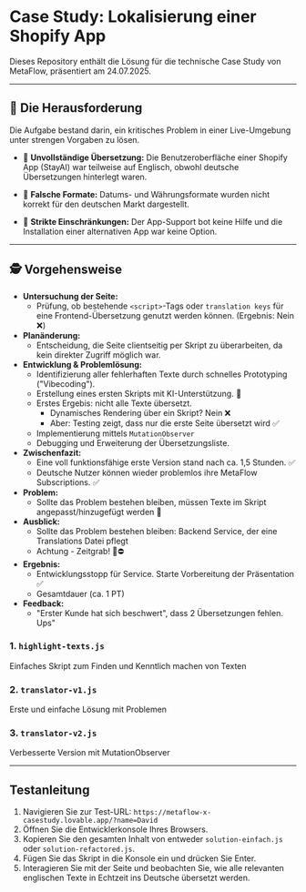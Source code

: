 # Case Study: Lokalisierung einer Shopify App

Dieses Repository enthält die Lösung für die technische Case Study von MetaFlow, präsentiert am 24.07.2025.

---

## 🎯 Die Herausforderung

Die Aufgabe bestand darin, ein kritisches Problem in einer Live-Umgebung unter strengen Vorgaben zu lösen.

* 🐛 **Unvollständige Übersetzung:** Die Benutzeroberfläche einer Shopify App (StayAI) war teilweise auf Englisch, obwohl deutsche Übersetzungen hinterlegt waren.

* 📅 **Falsche Formate:** Datums- und Währungsformate wurden nicht korrekt für den deutschen Markt dargestellt.

* 🚫 **Strikte Einschränkungen:** Der App-Support bot keine Hilfe und die Installation einer alternativen App war keine Option.

---

## 🕵️ Vorgehensweise

* **Untersuchung der Seite:**
    * Prüfung, ob bestehende `<script>`-Tags oder `translation keys` für eine Frontend-Übersetzung genutzt werden können. (Ergebnis: Nein ❌)
* **Planänderung:**
    * Entscheidung, die Seite clientseitig per Skript zu überarbeiten, da kein direkter Zugriff möglich war.
* **Entwicklung & Problemlösung:**
    * Identifizierung aller fehlerhaften Texte durch schnelles Prototyping ("Vibecoding").
    * Erstellung eines ersten Skripts mit KI-Unterstützung. 🤖
    * Erstes Ergebis: nicht alle Texte übersetzt. 
      * Dynamisches Rendering über ein Skript? Nein ❌ 
      * Aber: Testing zeigt, dass nur die erste Seite übersetzt wird ✅
    * Implementierung mittels `MutationObserver`
    * Debugging und Erweiterung der Übersetzungsliste.
* **Zwischenfazit:**
    * Eine voll funktionsfähige erste Version stand nach ca. 1,5 Stunden. ✅
    * Deutsche Nutzer können wieder problemlos ihre MetaFlow Subscriptions. ✅
* **Problem:**
  * Sollte das Problem bestehen bleiben, müssen Texte im Skript angepasst/hinzugefügt werden 🚧
* **Ausblick:**
  * Sollte das Problem bestehen bleiben: Backend Service, der eine Translations Datei pflegt
  * Achtung - Zeitgrab! 🚩⛔
* **Ergebnis:**
    * Entwicklungsstopp für Service. Starte Vorbereitung der Präsentation ✅
    * Gesamtdauer (ca. 1 PT)
* **Feedback:**
    * "Erster Kunde hat sich beschwert", dass 2 Übersetzungen fehlen. Ups"
  
### 1. `highlight-texts.js`
Einfaches Skript zum Finden und Kenntlich machen von Texten
### 2. `translator-v1.js`
Erste und einfache Lösung mit Problemen

### 3. `translator-v2.js`
Verbesserte Version mit MutationObserver

---

## Testanleitung

1.  Navigieren Sie zur Test-URL: `https://metaflow-x-casestudy.lovable.app/?name=David`
2.  Öffnen Sie die Entwicklerkonsole Ihres Browsers.
3.  Kopieren Sie den gesamten Inhalt von entweder `solution-einfach.js` oder `solution-refactored.js`.
4.  Fügen Sie das Skript in die Konsole ein und drücken Sie Enter.
5.  Interagieren Sie mit der Seite und beobachten Sie, wie alle relevanten englischen Texte in Echtzeit ins Deutsche übersetzt werden.
